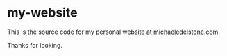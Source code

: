 # my-website

This is the source code for my personal website at [michaeledelstone.com](http://michaeledelstone.com).

Thanks for looking.
